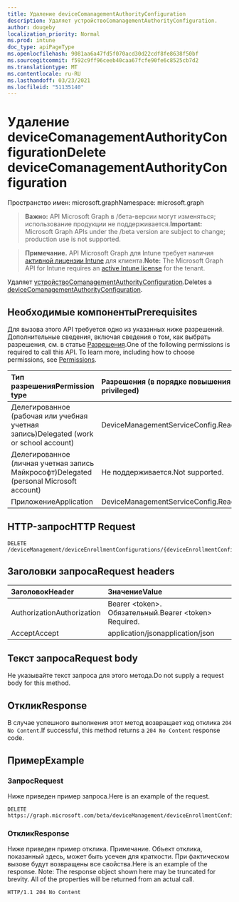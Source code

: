 ```yaml
---
title: Удаление deviceComanagementAuthorityConfiguration
description: Удаляет устройствоComanagementAuthorityConfiguration.
author: dougeby
localization_priority: Normal
ms.prod: intune
doc_type: apiPageType
ms.openlocfilehash: 9081aa6a47fd5f070acd30d22cdf8fe8638f50bf
ms.sourcegitcommit: f592c9ff96ceeb40caa67fcfe90fe6c8525cb7d2
ms.translationtype: MT
ms.contentlocale: ru-RU
ms.lasthandoff: 03/23/2021
ms.locfileid: "51135140"
---
```

# <a name="delete-devicecomanagementauthorityconfiguration"></a><span data-ttu-id="3846e-103">Удаление deviceComanagementAuthorityConfiguration</span><span class="sxs-lookup"><span data-stu-id="3846e-103">Delete deviceComanagementAuthorityConfiguration</span></span>

<span data-ttu-id="3846e-104">Пространство имен: microsoft.graph</span><span class="sxs-lookup"><span data-stu-id="3846e-104">Namespace: microsoft.graph</span></span>

> <span data-ttu-id="3846e-105">**Важно:** API Microsoft Graph в /бета-версии могут изменяться; использование продукции не поддерживается.</span><span class="sxs-lookup"><span data-stu-id="3846e-105">**Important:** Microsoft Graph APIs under the /beta version are subject to change; production use is not supported.</span></span>

> <span data-ttu-id="3846e-106">**Примечание.** API Microsoft Graph для Intune требует наличия [активной лицензии Intune](https://go.microsoft.com/fwlink/?linkid=839381) для клиента.</span><span class="sxs-lookup"><span data-stu-id="3846e-106">**Note:** The Microsoft Graph API for Intune requires an [active Intune license](https://go.microsoft.com/fwlink/?linkid=839381) for the tenant.</span></span>

<span data-ttu-id="3846e-107">Удаляет [устройствоComanagementAuthorityConfiguration](../resources/intune-onboarding-devicecomanagementauthorityconfiguration.md).</span><span class="sxs-lookup"><span data-stu-id="3846e-107">Deletes a [deviceComanagementAuthorityConfiguration](../resources/intune-onboarding-devicecomanagementauthorityconfiguration.md).</span></span>

## <a name="prerequisites"></a><span data-ttu-id="3846e-108">Необходимые компоненты</span><span class="sxs-lookup"><span data-stu-id="3846e-108">Prerequisites</span></span>
<span data-ttu-id="3846e-p101">Для вызова этого API требуется одно из указанных ниже разрешений. Дополнительные сведения, включая сведения о том, как выбрать разрешения, см. в статье [Разрешения](/graph/permissions-reference).</span><span class="sxs-lookup"><span data-stu-id="3846e-p101">One of the following permissions is required to call this API. To learn more, including how to choose permissions, see [Permissions](/graph/permissions-reference).</span></span>

|<span data-ttu-id="3846e-111">Тип разрешения</span><span class="sxs-lookup"><span data-stu-id="3846e-111">Permission type</span></span>|<span data-ttu-id="3846e-112">Разрешения (в порядке повышения привилегий)</span><span class="sxs-lookup"><span data-stu-id="3846e-112">Permissions (from least to most privileged)</span></span>|
|:---|:---|
|<span data-ttu-id="3846e-113">Делегированное (рабочая или учебная учетная запись)</span><span class="sxs-lookup"><span data-stu-id="3846e-113">Delegated (work or school account)</span></span>|<span data-ttu-id="3846e-114">DeviceManagementServiceConfig.ReadWrite.All</span><span class="sxs-lookup"><span data-stu-id="3846e-114">DeviceManagementServiceConfig.ReadWrite.All</span></span>|
|<span data-ttu-id="3846e-115">Делегированное (личная учетная запись Майкрософт)</span><span class="sxs-lookup"><span data-stu-id="3846e-115">Delegated (personal Microsoft account)</span></span>|<span data-ttu-id="3846e-116">Не поддерживается.</span><span class="sxs-lookup"><span data-stu-id="3846e-116">Not supported.</span></span>|
|<span data-ttu-id="3846e-117">Приложение</span><span class="sxs-lookup"><span data-stu-id="3846e-117">Application</span></span>|<span data-ttu-id="3846e-118">DeviceManagementServiceConfig.ReadWrite.All</span><span class="sxs-lookup"><span data-stu-id="3846e-118">DeviceManagementServiceConfig.ReadWrite.All</span></span>|

## <a name="http-request"></a><span data-ttu-id="3846e-119">HTTP-запрос</span><span class="sxs-lookup"><span data-stu-id="3846e-119">HTTP Request</span></span>
<!-- {
  "blockType": "ignored"
}
-->
``` http
DELETE /deviceManagement/deviceEnrollmentConfigurations/{deviceEnrollmentConfigurationId}
```

## <a name="request-headers"></a><span data-ttu-id="3846e-120">Заголовки запроса</span><span class="sxs-lookup"><span data-stu-id="3846e-120">Request headers</span></span>
|<span data-ttu-id="3846e-121">Заголовок</span><span class="sxs-lookup"><span data-stu-id="3846e-121">Header</span></span>|<span data-ttu-id="3846e-122">Значение</span><span class="sxs-lookup"><span data-stu-id="3846e-122">Value</span></span>|
|:---|:---|
|<span data-ttu-id="3846e-123">Authorization</span><span class="sxs-lookup"><span data-stu-id="3846e-123">Authorization</span></span>|<span data-ttu-id="3846e-124">Bearer &lt;token&gt;. Обязательный.</span><span class="sxs-lookup"><span data-stu-id="3846e-124">Bearer &lt;token&gt; Required.</span></span>|
|<span data-ttu-id="3846e-125">Accept</span><span class="sxs-lookup"><span data-stu-id="3846e-125">Accept</span></span>|<span data-ttu-id="3846e-126">application/json</span><span class="sxs-lookup"><span data-stu-id="3846e-126">application/json</span></span>|

## <a name="request-body"></a><span data-ttu-id="3846e-127">Текст запроса</span><span class="sxs-lookup"><span data-stu-id="3846e-127">Request body</span></span>
<span data-ttu-id="3846e-128">Не указывайте текст запроса для этого метода.</span><span class="sxs-lookup"><span data-stu-id="3846e-128">Do not supply a request body for this method.</span></span>

## <a name="response"></a><span data-ttu-id="3846e-129">Отклик</span><span class="sxs-lookup"><span data-stu-id="3846e-129">Response</span></span>
<span data-ttu-id="3846e-130">В случае успешного выполнения этот метод возвращает код отклика `204 No Content`.</span><span class="sxs-lookup"><span data-stu-id="3846e-130">If successful, this method returns a `204 No Content` response code.</span></span>

## <a name="example"></a><span data-ttu-id="3846e-131">Пример</span><span class="sxs-lookup"><span data-stu-id="3846e-131">Example</span></span>

### <a name="request"></a><span data-ttu-id="3846e-132">Запрос</span><span class="sxs-lookup"><span data-stu-id="3846e-132">Request</span></span>
<span data-ttu-id="3846e-133">Ниже приведен пример запроса.</span><span class="sxs-lookup"><span data-stu-id="3846e-133">Here is an example of the request.</span></span>
``` http
DELETE https://graph.microsoft.com/beta/deviceManagement/deviceEnrollmentConfigurations/{deviceEnrollmentConfigurationId}
```

### <a name="response"></a><span data-ttu-id="3846e-134">Отклик</span><span class="sxs-lookup"><span data-stu-id="3846e-134">Response</span></span>
<span data-ttu-id="3846e-p102">Ниже приведен пример отклика. Примечание. Объект отклика, показанный здесь, может быть усечен для краткости. При фактическом вызове будут возвращены все свойства.</span><span class="sxs-lookup"><span data-stu-id="3846e-p102">Here is an example of the response. Note: The response object shown here may be truncated for brevity. All of the properties will be returned from an actual call.</span></span>
``` http
HTTP/1.1 204 No Content
```




